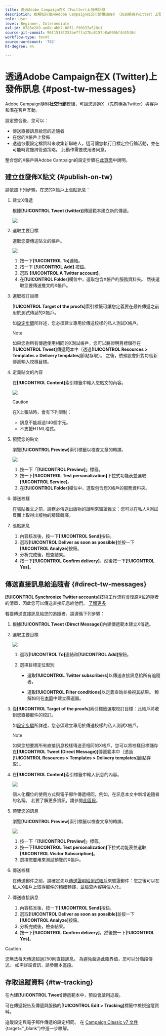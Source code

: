 ```yaml
---
title: 透過Adobe Campaign在X (Twitter)上發佈訊息
description: 瞭解如何使用Adobe Campaign社交行銷模組在X （先前稱為Twitter）上發佈訊息，並傳送直接訊息給您的追隨者
role: User
level: Beginner, Intermediate
exl-id: 0783e289-ae8e-4bb7-80f1-f90937a528c1
source-git-commit: 96f1518f252be7ffa27ba8157b8a090bf4d4510d
workflow-type: tm+mt
source-wordcount: '782'
ht-degree: 4%

---
```



# 透過Adobe Campaign在X (Twitter)上發佈訊息 {#post-tw-messages}

Adobe Campaign隨附&#x200B;**社交行銷**&#x200B;模組，可讓您透過X （先前稱為Twitter）與客戶和潛在客戶互動。

設定整合後，您可以：

* 傳送直接訊息給您的追隨者
* 在您的X帳戶上發佈
* 透過恢復設定檔資料來收集新聯絡人，這可讓您執行目標定位行銷活動，並在可能時實施跨管道策略。 此動作需要使用者同意。


整合您的X帳戶與Adobe Campaign的設定步驟在[此頁面](../connect/ac-tw.md)中說明。

## 建立並發佈X貼文 {#publish-on-tw}

請依照下列步驟，在您的X帳戶上張貼訊息：

1. 建立X傳遞

   根據&#x200B;**[!UICONTROL Tweet (twitter)]**&#x200B;傳遞範本建立新的傳遞。

   ![](assets/tw-new-delivery.png)

1. 選取主要目標

   選取您要傳送貼文的帳戶。

   ![](assets/tw-define-target.png)

   1. 按一下&#x200B;**[!UICONTROL To]**&#x200B;連結。
   1. 按一下 **[!UICONTROL Add]** 按鈕。
   1. 選取 **[!UICONTROL A Twitter account]**。
   1. 在&#x200B;**[!UICONTROL Folder]**&#x200B;欄位中，選取包含X帳戶的服務資料夾。 然後選取您要傳送推文的X帳戶。

1. 選取校訂目標

   **[!UICONTROL Target of the proofs]**&#x200B;索引標籤可讓您定義要在最終傳遞之前用於測試傳遞的X帳戶。

   如[設定步驟](../connect/ac-tw.md#tw-test-account)所詳述，您必須建立專用於傳送校樣的私人測試X帳戶。

   >[!NOTE]
   >
   >如果您對所有傳遞使用相同的X測試帳戶，您可以將證明目標儲存在&#x200B;**[!UICONTROL Tweet]**&#x200B;傳遞範本中（透過&#x200B;**[!UICONTROL Resources > Templates > Delivery templates]**&#x200B;節點存取）。 之後，依預設會針對每個新傳遞輸入校樣目標。

1. 定義貼文的內容

   在&#x200B;**[!UICONTROL Content]**&#x200B;索引標籤中輸入您貼文的內容。

   ![](assets/tw-delivery-content.png)

   >[!CAUTION]
   >
   >在X上張貼時，會有下列限制：
   >
   >* 訊息不能超過140個字元。
   >* 不支援HTML格式。
   >

1. 預覽您的貼文

   瀏覽&#x200B;**[!UICONTROL Preview]**&#x200B;索引標籤以檢查文章的轉譯。

   ![](assets/tw-delivery-preview.png)

   1. 按一下「**[!UICONTROL Preview]**」標籤。
   1. 按一下&#x200B;**[!UICONTROL Test personalization]**&#x200B;下拉式功能表並選取&#x200B;**[!UICONTROL Service]**。
   1. 在&#x200B;**[!UICONTROL Folder]**&#x200B;欄位中，選取包含您X帳戶的服務資料夾。

1. 傳送校樣

   在張貼推文之前，請務必傳送出版物的證明來驗證推文：您可以在私人X測試頁面上取得出版物的精確轉譯。

1. 張貼訊息

   1. 內容核准後，按一下&#x200B;**[!UICONTROL Send]**&#x200B;按鈕。
   1. 選取&#x200B;**[!UICONTROL Deliver as soon as possible]**&#x200B;並按一下&#x200B;**[!UICONTROL Analyze]**&#x200B;按鈕。
   1. 分析完成後，檢查結果。
   1. 按一下&#x200B;**[!UICONTROL Confirm delivery]**，然後按一下&#x200B;**[!UICONTROL Yes]**。

## 傳送直接訊息給追隨者 {#direct-tw-messages}

**[!UICONTROL Synchronize Twitter accounts]**&#x200B;技術工作流程會復原X位追隨者的清單，因此您可以傳送直接訊息給他們。 [了解更多](../connect/ac-tw.md#synchro-tw-accounts)

若要傳送直接訊息給您的追隨者，請遵循下列步驟：

1. 根據&#x200B;**[!UICONTROL Tweet (Direct Message)]**&#x200B;內建傳遞範本建立X傳遞。

1. 選取主要目標

   ![](assets/tw-dm-define-target.png)

   1. 選取&#x200B;**[!UICONTROL To]**&#x200B;連結和&#x200B;**[!UICONTROL Add]**&#x200B;按鈕。

   1. 選擇目標定位型別

      * 選取&#x200B;**[!UICONTROL Twitter subscribers]**&#x200B;以傳送直接訊息給所有追隨者。

      * 選取&#x200B;**[!UICONTROL Filter conditions]**&#x200B;以定義查詢並檢視其結果。 瞭解如何在[本節](../audiences/create-filters.md#advanced-filters)中建立篩選器。

1. 從&#x200B;**[!UICONTROL Target of the proofs]**&#x200B;索引標籤選取校訂目標：此帳戶將收到您直接郵件的校訂。

   如[設定步驟](../connect/ac-tw.md#tw-test-account)所詳述，您必須建立專用於傳送校樣的私人測試X帳戶。


   >[!NOTE]
   >
   >如果您想要將所有直接訊息校樣傳送至相同的X帳戶，您可以將校樣目標儲存在&#x200B;**[!UICONTROL Tweet (Direct Message)]**&#x200B;傳遞範本中（透過&#x200B;**[!UICONTROL Resources > Templates > Delivery templates]**&#x200B;節點存取）。

1. 在&#x200B;**[!UICONTROL Content]**&#x200B;索引標籤中輸入訊息的內容。

   ![](assets/tw-dm-content.png)

   個人化欄位的使用方式與電子郵件傳遞相同，例如，在訊息本文中新增追隨者的名稱。 若要了解更多資訊，請參閱[此區段](../send/personalize.md)。

1. 預覽您的訊息

   瀏覽&#x200B;**[!UICONTROL Preview]**&#x200B;索引標籤以檢查文章的轉譯。

   ![](assets/tw-dm-preview.png)

   1. 按一下「**[!UICONTROL Preview]**」標籤。
   1. 按一下&#x200B;**[!UICONTROL Test personalization]**&#x200B;下拉式功能表並選取&#x200B;**[!UICONTROL Visitor Subscription]**。
   1. 選擇您要用來測試預覽的X帳戶。

1. 傳送校樣

   在傳送郵件之前，請確定先以[傳送證明給測試帳戶](../send/preview-and-proof.md)來驗證郵件：您之後可以在私人X帳戶上取得郵件的精確轉譯，並檢查內容與個人化。

1. 傳送直接訊息

   1. 內容核准後，按一下&#x200B;**[!UICONTROL Send]**&#x200B;按鈕。
   1. 選取&#x200B;**[!UICONTROL Deliver as soon as possible]**&#x200B;並按一下&#x200B;**[!UICONTROL Analyze]**&#x200B;按鈕。
   1. 分析完成後，檢查結果。
   1. 按一下&#x200B;**[!UICONTROL Confirm delivery]**，然後按一下&#x200B;**[!UICONTROL Yes]**。

>[!CAUTION]
>
>您無法每天傳送超過250則直接訊息。 為避免超過此臨界值，您可以分階段傳送。 如需詳細資訊，請參閱本[區段](configure-and-send.md#sending-using-multiple-waves)。


## 存取追蹤資料 {#tw-tracking}

在內建&#x200B;**[!UICONTROL Tweet]**&#x200B;傳遞範本中，預設會啟用追蹤。

可在傳遞報告及傳遞與服務的&#x200B;**[!UICONTROL Edit > Tracking]**&#x200B;標籤中檢視追蹤資料。

追蹤設定與電子郵件傳遞的設定相同。 在 [Campaign Classic v7 文件](https://experienceleague.adobe.com/docs/campaign-classic/using/sending-messages/monitoring-deliveries/about-delivery-monitoring.html?lang=zh-Hant){target="_blank"}中進一步瞭解。

